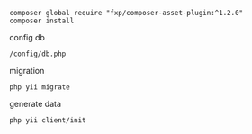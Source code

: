 ```
composer global require "fxp/composer-asset-plugin:^1.2.0"
composer install 
```

config db
```
/config/db.php
```

migration
```
php yii migrate
```

generate data
```
php yii client/init
```